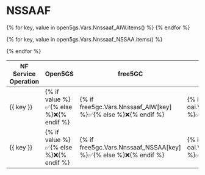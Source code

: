 # NSSAAF

<table>
  <thead>
    <tr>
      <th>NF Service Operation</th>
      <th>Open5GS</th>
      <th>free5GC</th>
      <th>OAI CN5G</th>
    </tr>
  </thead>
  <tbody>
{% for key, value in open5gs.Vars.Nnssaaf_AIW.items() %}
    <tr>
<td> {{ key }} </td> 
<td>{% if value %}✅{% else %}❌{% endif %} </td> 
<td>{% if free5gc.Vars.Nnssaaf_AIW[key] %}✅{% else %}❌{% endif %} </td> 
<td>{% if oai.Vars.Nnssaaf_AIW[key] %}✅{% else %}❌{% endif %} </td>
    </tr>
{% endfor %}

{% for key, value in open5gs.Vars.Nnssaaf_NSSAA.items() %}
    <tr>
<td> {{ key }} </td> 
<td>{% if value %}✅{% else %}❌{% endif %} </td> 
<td>{% if free5gc.Vars.Nnssaaf_NSSAA[key] %}✅{% else %}❌{% endif %} </td> 
<td>{% if oai.Vars.Nnssaaf_NSSAA[key] %}✅{% else %}❌{% endif %} </td>
    </tr>
{% endfor %}

  </tbody>
<table>

